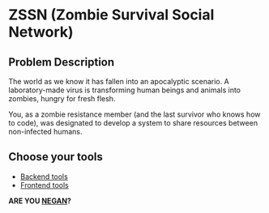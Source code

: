 # ZSSN (Zombie Survival Social Network)

## Problem Description

The world as we know it has fallen into an apocalyptic scenario. A laboratory-made virus is transforming human beings and animals into zombies, hungry for fresh flesh.

You, as a zombie resistance member (and the last survivor who knows how to code), was designated to develop a system to share resources between non-infected humans.

## Choose your tools

- [Backend tools](BACKEND.md)
- [Frontend tools](FRONTEND.md)

**ARE YOU [NEGAN](https://en.wikipedia.org/wiki/Negan)?**
